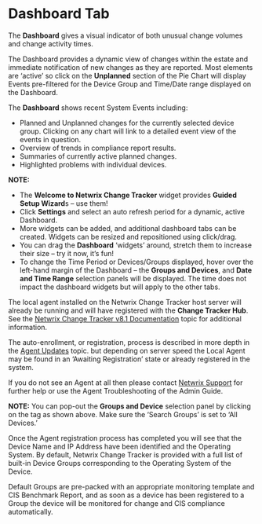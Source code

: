 # Dashboard Tab

The **Dashboard** gives a visual indicator of both unusual change volumes and change activity times.

The Dashboard provides a dynamic view of changes within the estate and immediate notification of new
changes as they are reported. Most elements are ‘active’ so click on the **Unplanned** section of
the Pie Chart will display Events pre-filtered for the Device Group and Time/Date range displayed on
the Dashboard.

The **Dashboard** shows recent System Events including:

- Planned and Unplanned changes for the currently selected device group. Clicking on any chart will
  link to a detailed event view of the events in question.
- Overview of trends in compliance report results.
- Summaries of currently active planned changes.
- Highlighted problems with individual devices.

**NOTE:**

- The **Welcome to Netwrix Change Tracker** widget provides **Guided Setup Wizard**s – use them!
- Click **Settings** and select an auto refresh period for a dynamic, active Dashboard.
- More widgets can be added, and additional dashboard tabs can be created. Widgets can be resized
  and repositioned using click/drag.
- You can drag the **Dashboard** ‘widgets’ around, stretch them to increase their size – try it now,
  it’s fun!
- To change the Time Period or Devices/Groups displayed, hover over the left-hand margin of the
  Dashboard – the **Groups and Devices**, and **Date and Time Range** selection panels will be
  displayed. The time does not impact the dashboard widgets but will apply to the other tabs.

The local agent installed on the Netwrix Change Tracker host server will already be running and will
have registered with the **Change Tracker Hub**. See the
[Netwrix Change Tracker v8.1 Documentation](/docs/changetracker/8.1/changetracker/overview.md) topic for additional information.

The auto-enrollment, or registration, process is described in more depth in the
[Agent Updates](/docs/changetracker/8.1/changetracker/admin/settings/agentupdates.md) topic. but depending on server speed the Local Agent
may be found in an ‘Awaiting Registration’ state or already registered in the system.

If you do not see an Agent at all then please contact
[Netwrix Support](https://www.netwrix.com/support.html) for further help or use the Agent
Troubleshooting of the Admin Guide.

**NOTE:** You can pop-out the **Groups and Device** selection panel by clicking on the tag as shown
above. Make sure the ‘Search Groups’ is set to ‘All Devices.’

Once the Agent registration process has completed you will see that the Device Name and IP Address
have been identified and the Operating System. By default, Netwrix Change Tracker is provided with a
full list of built-in Device Groups corresponding to the Operating System of the Device.

Default Groups are pre-packed with an appropriate monitoring template and CIS Benchmark Report, and
as soon as a device has been registered to a Group the device will be monitored for change and CIS
compliance automatically.
